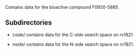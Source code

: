 Contains data for the bioactive compound F0920-5885.

## Subdirectories

- cside/ contains data for the C-side search space on rv1821.

- nside/ contains data for the N-side search space on rv1821.

